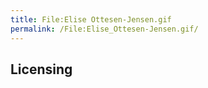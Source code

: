 ```yaml
---
title: File:Elise Ottesen-Jensen.gif
permalink: /File:Elise_Ottesen-Jensen.gif/
---
```


## Licensing